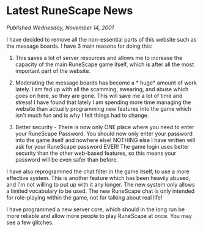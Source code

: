 # Latest RuneScape News
*Published Wednesday, November 14, 2001*

I have decided to remove all the non-essential parts of this website such as the message boards. I have 3 main reasons for doing this:

1.  This saves a lot of server resources and allows me to increase the capacity of the main RuneScape game itself, which is after all the most important part of the website.

2.  Moderating the message boards has become a \* huge\* amount of work lately. I am fed up with all the scamming, swearing, and abuse which goes on here, so they are gone. This will save me a lot of time and stress! I have found that lately I am spending more time managing the website than actually programming new features into the game which isn't much fun and is why I felt things had to change.

3.  Better security - There is now only ONE place where you need to enter your RuneScape Password. You should now only enter your password into the game itself and nowhere else! NOTHING else I have written will ask for your RuneScape password EVER! The game login uses better security than the other web-based features, so this means your password will be even safer than before.

I have also reprogrammed the chat filter in the game itself, to use a more effective system. This is another feature which has been heavily abused, and I'm not willing to put up with it any longer. The new system only allows a limited vocabulary to be used. The new RuneScape chat is only intended for role-playing within the game, not for talking about real life!

I have programmed a new server core, which should in the long run be more reliable and allow more people to play RuneScape at once. You may see a few glitches.
